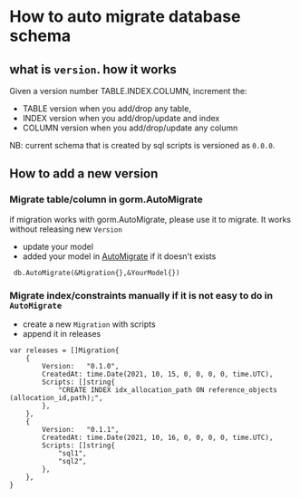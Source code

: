# How to auto migrate database schema 

## what is `version`. how it works
Given a version number TABLE.INDEX.COLUMN, increment the:

- TABLE version when you add/drop any table,
- INDEX version when you add/drop/update and index
- COLUMN version when you add/drop/update any column

NB: current schema that is created by sql scripts is versioned as `0.0.0`. 

## How to add a new version

### Migrate table/column in gorm.AutoMigrate
 if migration works with gorm.AutoMigrate, please use it to migrate. It works without releasing new `Version` 
 - update your model
 - added your model in [AutoMigrate](https://github.com/0chain/blobber/blob/0aea42103f924138d3cf1896569e6b44e85e8e45/code/go/0chain.net/blobbercore/models/migration.go#L63) if it doesn't exists
  ```
   db.AutoMigrate(&Migration{},&YourModel{})
  ```

### Migrate index/constraints manually if it is not easy to do in `AutoMigrate`
- create a new `Migration` with scripts
- append it in releases
```
var releases = []Migration{
	{
		Version:   "0.1.0",
		CreatedAt: time.Date(2021, 10, 15, 0, 0, 0, 0, time.UTC),
		Scripts: []string{
			"CREATE INDEX idx_allocation_path ON reference_objects (allocation_id,path);",
		},
	},
    {
		Version:   "0.1.1",
		CreatedAt: time.Date(2021, 10, 16, 0, 0, 0, 0, time.UTC),
		Scripts: []string{
			"sql1",
            "sql2",
		},
	},
}
```
